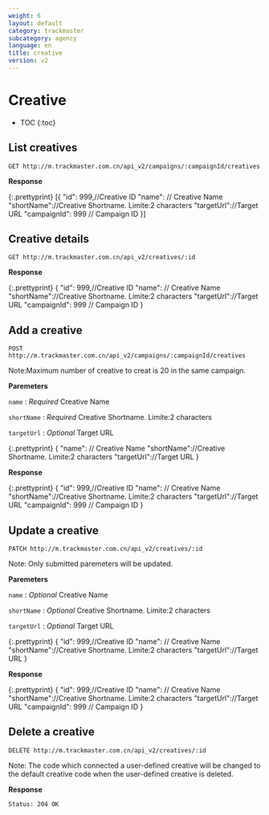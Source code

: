 ```yaml
---
weight: 6
layout: default
category: trackmaster
subcategory: agency
language: en
title: creative
version: v2
---
```


# Creative

* TOC
{:toc}

## List creatives 

    GET http://m.trackmaster.com.cn/api_v2/campaigns/:campaignId/creatives

**Response**

{:.prettyprint}
    [{
        "id": 999,//Creative ID
        "name": // Creative Name
        "shortName"://Creative Shortname. Limite:2 characters
        "targetUrl"://Target URL
        "campaignId": 999 // Campaign ID
    }]


## Creative details

    GET http://m.trackmaster.com.cn/api_v2/creatives/:id

**Response**

{:.prettyprint}
    {
        "id": 999,//Creative ID
        "name": // Creative Name
        "shortName"://Creative Shortname. Limite:2 characters
        "targetUrl"://Target URL
        "campaignId": 999 // Campaign ID
    }


## Add a creative

    POST http://m.trackmaster.com.cn/api_v2/campaigns/:campaignId/creatives

Note:Maximum number of creative to creat is 20 in the same campaign.

**Paremeters**

`name`
: _Required_  Creative Name

`shortName`
: _Required_  Creative Shortname. Limite:2 characters

`targetUrl`
: _Optional_  Target URL



{:.prettyprint}
    {
        "name": // Creative Name
        "shortName"://Creative Shortname. Limite:2 characters
        "targetUrl"://Target URL
    }

**Response**

{:.prettyprint}
    {
        "id": 999,//Creative ID
        "name": // Creative Name
        "shortName"://Creative Shortname. Limite:2 characters
        "targetUrl"://Target URL
        "campaignId": 999 // Campaign ID
    }



## Update a creative

    PATCH http://m.trackmaster.com.cn/api_v2/creatives/:id

Note: Only submitted paremeters will be updated.

**Paremeters**

`name`
: _Optional_  Creative Name

`shortName`
: _Optional_  Creative Shortname. Limite:2 characters

`targetUrl`
: _Optional_  Target URL


{:.prettyprint}
    {
        "id": 999,//Creative ID
        "name": // Creative Name
        "shortName"://Creative Shortname. Limite:2 characters
        "targetUrl"://Target URL
    }

**Response**

{:.prettyprint}
    {
        "id": 999,//Creative ID
        "name": // Creative Name
        "shortName"://Creative Shortname. Limite:2 characters
        "targetUrl"://Target URL
        "campaignId": 999 // Campaign ID
    }


## Delete a creative

    DELETE http://m.trackmaster.com.cn/api_v2/creatives/:id

Note: The code which connected a user-defined creative will be changed to the default creative code when the user-defined creative is deleted. 

**Response**

    Status: 204 OK
